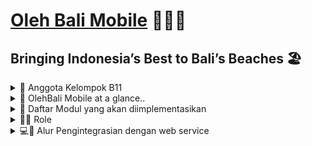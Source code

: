 # [Oleh Bali Mobile](https://google.com 'Oleh Bali Website') 📱🎁🌴
## Bringing Indonesia’s Best to Bali’s Beaches 🏖️
<details>
<summary>👥 Anggota Kelompok B11</summary>

- **Yemima Clara Nainggolan** (2306245825)
- **Nabilah Devina Mu'min** (2306245876)
- **Rogerio Geraldo Wibhowo** (2306245623)
- **Ezar Akhdan Shada Surahman** (2306165894)
- **Alya Rasheeda Yuvana** (2306165641)
</details>

<details>
<summary>👀 OlehBali Mobile at a glance..</summary>
    
<img width="1383" alt="Screenshot 2024-11-18 at 14 32 51" src="https://github.com/user-attachments/assets/c068b66f-dc1b-48c9-82ef-40c4d02ff3fb">

**OlehBali**: Bringing Indonesia’s Best to Bali’s Beaches

Bali, khususnya Denpasar dan sekitarnya, selalu menjadi tujuan wisata favorit, baik bagi wisatawan lokal maupun mancanegara. Selain pantai dan pemandangannya yang menawan, Bali juga dikenal dengan kerajinan tangan dan produk khasnya yang menarik. Namun, tidak jarang wisatawan merasa kesulitan untuk menemukan souvenir yang autentik dan terjangkau di tengah banyaknya pilihan yang tersedia. **OlehBali** hadir untuk menjawab kebutuhan ini.

**OlehBali** adalah platform digital yang mempermudah wisatawan dalam menemukan dan membeli oleh-oleh khas Indonesia yang berada di Denpasar. Melalui fitur-fitur yang user-friendly, wisatawan dapat menelusuri berbagai pilihan souvenir yang dihasilkan langsung oleh pengrajin lokal. Dengan begitu, setiap produk yang ditawarkan bukan hanya barang, tapi juga mencerminkan nilai budaya dan tradisi Indonesia.

Beberapa fitur utama dari **OlehBali** adalah:
- Manajemen Produk: Penjual bisa menambahkan produk ke tokonya, mengedit harga, dan mengelola profil toko. Halaman My Products memungkinkan penjual untuk melihat dan mengedit produk, serta menambah atau menghapus produk.
- Profil dan Daftar Toko: Pembeli bisa mengedit profil (foto, nama, kewarganegaraan). Penjual bisa mengedit informasi toko (foto, nama, alamat, lokasi). Pembeli dapat mencari toko dan memfilter berdasarkan lokasi (kecamatan/kelurahan).
- Katalog Produk : Pembeli bisa mencari dan memfilter produk berdasarkan harga, kategori, dan jumlah like. Setiap produk memiliki halaman detail dengan opsi like, wishlist, dan review. Pada fitur ini, calon pembeli bisa melihat daftar toko yang menjual suatu produk.
- Wishlist: Pembeli bisa menambah produk ke wishlist, melihat total harga range dari item wishlist, dan menghapus item yang tidak diinginkan.
- Review dan Like: Pembeli bisa memberikan like pada produk dan menulis review. Review akan ditampilkan dengan foto dan display name, sementara like bisa digunakan sebagai filter katalog.

**OlehBali** memberikan manfaat nyata bagi dan pengrajin lokal Bali. Bagi wisatawan, platform ini memudahkan penelusuran dan pembelian souvenir autentik dengan harga yang transparan, sehingga mereka bisa membawa pulang oleh-oleh khas tanpa khawatir dengan harga yang berlebihan. Di sisi lain, pengrajin lokal mendapatkan eksposur lebih luas, memungkinkan produk mereka dikenal oleh pasar yang lebih besar. Dengan ini, OlehBali tidak hanya memfasilitasi transaksi, tetapi juga mendukung keberlangsungan ekonomi kreatif di Bali dan melestarikan warisan budaya melalui karya seni lokal.

</details>

<details>
<summary>📂 Daftar Modul yang akan diimplementasikan</summary>

Berikut daftar modul yang akan kami gunakan dalam website **OlehBali**:
### 🗂️ Manajemen Produk
**Dikerjakan oleh Yemima Clara Nainggolan** </br>Modul ini berfokus pada role user yaitu penjual yang dapat menambahkan produk untuk tokonya, penjual bisa memilih bisa menambahkan produk yang sudah ada di dataset ataupun menambahkan produknya sendiri.

Selain itu, penjual juga bisa melihat, melakukan _search_ dan _filter_ produk-produk yang terdaftar di tokonya. Terakhir, penjual bisa mengubah harga dari suatu produk di tokonya dan juga menghapus produk bila sudah tidak dijual.

    
### 👨🏻‍💻 User Profile + 🏦 Daftar Toko
**Dikerjakan oleh Nabilah Devina Mu'min** </br>Modul ini berurusan dengan edit profile pengguna dan penjual. Pada modul ini memiliki halaman edit profile yang dapat mengubah foto profil, display name, dan kewarganegaraan untuk pembeli dan edit details seperti logo, nama toko, kecamatan, kelurahan, nama jalan, dan link _Google Maps_ toko bagi penjual.

Pada modul ini juga terdapat halaman  untuk melihat pada satu toko menjual produk apa saja atau bisa dibilang profile suatu toko secara keseluruhan.

### 🔍 Katalog Produk + 📜 Artikel
**Dikerjakan oleh Ezar Akhdan Shada Surahman**</br>Katalog produk akan menampilkan semua produk yang ada pada halaman katalog. Pada modul ini juga terdapat filter yang bisa menampilkan produk berdasarkan harga, kategori, dan _sort_ berdasarkan like pada produk. Pengguna juga dapat mencari produk lewat _search bar_ berdasarkan kata kunci.

Saat suatu produk diklik, halaman akan menampilkan product details yang menyajikan produk secara lebih detail seperti kategori, nama, deskkripsi serta toko-toko yang menjual produk tersebut.

User juga dapat melihat artikel orang lain, menambahkan, mengedit, ataupun menghapus artikel di halaman main.

### 💸 Wishlist + 🛒 Katalog Toko
**Dikerjakan oleh Alya Rasheeda Yuvana**</br>Modul ini berfungsi untuk menambahkan suatu produk yang disukai oleh pelanggan ke daftar _Wishlist_. Di setiap produk akan ada tombol untuk menambahkan produk tersebut ke dalam wishlist. Di halaman wishlist, pengguna bisa melihat semua produk yang dia masukkan ke dalam wishlist, menghapus produk dari wishlist, dan melihat total harga semua produk yang ada dalam wishlistnya.

Katalog toko pada modul ini digunakan pembeli untuk melihat toko apa saja yang menjual satu produk. Misalnya, melihat toko apa saya yang menjual produk Pie Susu Bali.

### 💬 Review + ❤️ Like
**Dikerjakan oleh Rogerio Geraldo Wibhowo**</br>Modul ini bisa membuat pengguna melakukan like kepada suatu produk, lalu total like pada produk tersebut akan ditampilkan pada card product. Like juga bisa dijadikan filter (sort) di dalam katalog produk.

Di setiap product details akan ada section review produk yang akan menampilkan review-review dari produk tersebut, dan pengguna juga bisa menambahkan review untk produk tersebut. Display name dan foto profil pengguna akan terlihat jika menambahkan review ke suatu produk.
</details>

<details>
<summary>🧑‍💼 Role</summary>

🧑‍💼💰 **Penjual**
- Melihat _homepage_ yang berisi _product-product_ yang dijual.
- Menambahkan _product_ baru pada toko.
- Mengedit harga _product_ yang dijual.
- Menghapus _product_ yang tidak ingin dijual lagi.
- Mengedit logo toko, _display name_, kota, kecamatan, kelurahan, jalan, dan lokasi pada profil toko.

🧑‍💻🔓 **User Terautentikasi**
- Melihat _homepage_ yang berisi _souvenirs_ dan _wishlist_.
- Melakukan pencarian _product_ dengan filter berdasarkan harga, kategori, dan lokasi.
- Melakukan _sort_ pada product berdasarkan _like_.
- Melihat katalog berisi nama-nama _souvenir_ yang tersedia.
- Melihat _product details_ yang berisi kategori _product_, nama _product_, deskripsi _product_, beserta harga _product_.
- Melakukan _like_  pada suatu _product_.
- Menambahkan suatu _product_ ke dalam _wishlist_.
- Menghapus suatu _product_ dari _wishlist_.
- Menambahkan _review_ pada suatu _product_.
- Melihat nama-nama toko, alamat toko, serta harga dari suatu product yang sedang dicari.
- Mengedit _profile picture_, _display name_, dan _nationality_ pada laman profil pembeli.

</details>
<details>
<summary> 💻📲 Alur Pengintegrasian dengan web service</summary>
    
![Oleh Bali Mobile](https://github.com/user-attachments/assets/8b84643c-a43b-47aa-a201-9933f1799508)

Berikut adalah alur pengintegrasian Django dan Flutter:

1. **Flutter Mengirim Permintaan (Request) ke Django**  
   Aplikasi Flutter mengirimkan request HTTP ke server Django melalui Internet, menggunakan endpoint API yang telah didefinisikan.

2. **Django Menerima Request**  
   Server Django menerima request yang dikirimkan Flutter di endpoint yang sesuai.

3. **Django Memproses Request di Views.py**  
   Logika di **views.py** memproses request tersebut, seperti mengambil, mengubah, atau menyimpan data.

4. **Django Mengakses Database melalui Models.py**  
   Jika diperlukan, Django menggunakan **models.py** untuk berinteraksi dengan database, baik untuk membaca maupun menyimpan data.

5. **Data Dikonversi oleh Serializers**  
   Data yang diambil dari database dikonversi ke format yang kompatibel dengan Flutter, seperti JSON atau XML, menggunakan serializer.

6. **Django Mengirimkan Response ke Flutter**  
   Django mengirimkan response dalam format JSON/XML kembali ke aplikasi Flutter melalui Internet.

7. **Flutter Menerima Response**  
   Aplikasi Flutter menerima response dari Django dan memprosesnya untuk digunakan di aplikasi.

8. **Flutter Menampilkan Data ke UI**  
   Data yang diterima oleh Flutter digunakan untuk memperbarui tampilan di antarmuka pengguna (UI).

9. **Komunikasi Berulang Secara Dinamis**  
   Proses request dan response ini terus berulang setiap kali aplikasi Flutter membutuhkan data baru dari Django atau mengirimkan data ke server Django.

Alur ini memastikan komunikasi yang baik antara backend (Django) dan frontend (Flutter).
</details>
